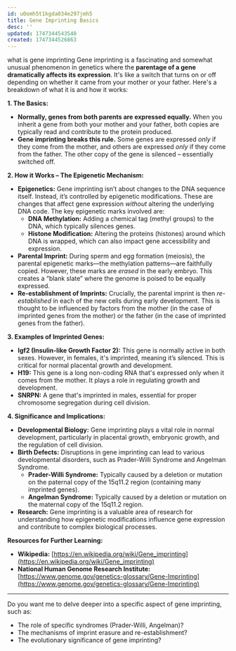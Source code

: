 ```yaml
---
id: u0omh5t1kgda034e297jmh5
title: Gene Imprinting Basics
desc: ''
updated: 1747344543540
created: 1747344526863
---
```

what is gene imprinting
Gene imprinting is a fascinating and somewhat unusual phenomenon in genetics where the **parentage of a gene dramatically affects its expression**. It's like a switch that turns on or off depending on whether it came from your mother or your father. Here's a breakdown of what it is and how it works:

**1. The Basics:**

* **Normally, genes from both parents are expressed equally.**  When you inherit a gene from both your mother and your father, both copies are typically read and contribute to the protein produced.
* **Gene imprinting breaks this rule.** Some genes are expressed *only* if they come from the mother, and others are expressed *only* if they come from the father. The other copy of the gene is silenced – essentially switched off.


**2. How it Works – The Epigenetic Mechanism:**

* **Epigenetics:** Gene imprinting isn’t about changes to the DNA sequence itself. Instead, it’s controlled by epigenetic modifications. These are changes that affect gene expression *without* altering the underlying DNA code. The key epigenetic marks involved are:
    * **DNA Methylation:** Adding a chemical tag (methyl groups) to the DNA, which typically silences genes.
    * **Histone Modification:** Altering the proteins (histones) around which DNA is wrapped, which can also impact gene accessibility and expression.
* **Parental Imprint:** During sperm and egg formation (meiosis), the parental epigenetic marks—the methylation patterns—are faithfully copied. However, these marks are *erased* in the early embryo. This creates a “blank slate” where the genome is poised to be equally expressed.
* **Re-establishment of Imprints:** Crucially, the parental imprint is then *re-established* in each of the new cells during early development. This is thought to be influenced by factors from the mother (in the case of imprinted genes from the mother) or the father (in the case of imprinted genes from the father).


**3. Examples of Imprinted Genes:**

* **Igf2 (Insulin-like Growth Factor 2):**  This gene is normally active in both sexes. However, in females, it's imprinted, meaning it’s silenced. This is critical for normal placental growth and development.
* **H19:** This gene is a long non-coding RNA that's expressed only when it comes from the mother. It plays a role in regulating growth and development.
* **SNRPN:** A gene that's imprinted in males, essential for proper chromosome segregation during cell division.

**4. Significance and Implications:**

* **Developmental Biology:** Gene imprinting plays a vital role in normal development, particularly in placental growth, embryonic growth, and the regulation of cell division.
* **Birth Defects:** Disruptions in gene imprinting can lead to various developmental disorders, such as Prader-Willi Syndrome and Angelman Syndrome.
    * **Prader-Willi Syndrome:** Typically caused by a deletion or mutation on the paternal copy of the 15q11.2 region (containing many imprinted genes).
    * **Angelman Syndrome:** Typically caused by a deletion or mutation on the maternal copy of the 15q11.2 region.
* **Research:** Gene imprinting is a valuable area of research for understanding how epigenetic modifications influence gene expression and contribute to complex biological processes.



**Resources for Further Learning:**

* **Wikipedia:** [https://en.wikipedia.org/wiki/Gene_imprinting](https://en.wikipedia.org/wiki/Gene_imprinting)
* **National Human Genome Research Institute:** [https://www.genome.gov/genetics-glossary/Gene-Imprinting](https://www.genome.gov/genetics-glossary/Gene-Imprinting)

---

Do you want me to delve deeper into a specific aspect of gene imprinting, such as:

*   The role of specific syndromes (Prader-Willi, Angelman)?
*   The mechanisms of imprint erasure and re-establishment?
*   The evolutionary significance of gene imprinting?